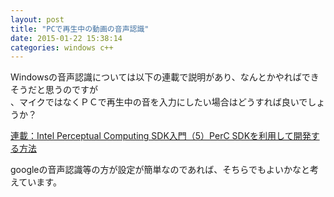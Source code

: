 ```yaml
---
layout: post
title: "PCで再生中の動画の音声認識"
date: 2015-01-22 15:38:14
categories: windows c++
---
```

<p>Windowsの音声認識については以下の連載で説明があり、なんとかやればできそうだと思うのですが<br>
、マイクではなくＰＣで再生中の音を入力にしたい場合はどうすれば良いでしょうか？</p>

<p><a href="http://www.buildinsider.net/small/perc/05" rel="nofollow">連載：Intel Perceptual Computing SDK入門（5）PerC SDKを利用して開発する方法</a></p>

<p>googleの音声認識等の方が設定が簡単なのであれば、そちらでもよいかなと考えています。</p>
